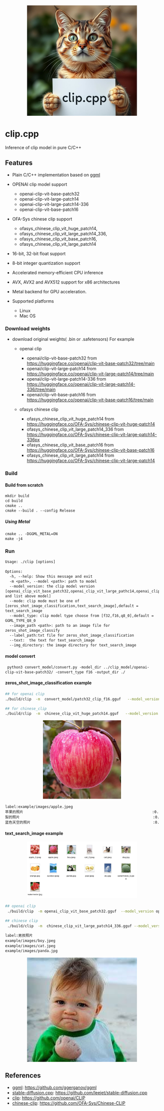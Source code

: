 <p align="center">
  <img src="./assets/cat.jpg" width="360x">
</p>

# clip.cpp

Inference of clip model in pure C/C++

## Features

- Plain C/C++ implementation based on [ggml](https://github.com/ggerganov/ggml)
-  OPENAI clip model support
    - openai-clip-vit-base-patch32
    - openai-clip-vit-large-patch14
    - openai-clip-vit-large-patch14-336
    - openai-clip-vit-base-patch16
-  OFA-Sys chinese clip support
    - ofasys_chinese_clip_vit_huge_patch14,
    - ofasys_chinese_clip_vit_large_patch14_336,
    - ofasys_chinese_clip_vit_base_patch16,
    - ofasys_chinese_clip_vit_large_patch14

- 16-bit, 32-bit float support
- 8-bit integer quantization support
- Accelerated memory-efficient CPU inference
- AVX, AVX2 and AVX512 support for x86 architectures
- Metal backend for GPU acceleration.
- Supported platforms
    - Linux
    - Mac OS

### Download weights

- download original weights( .bin or .safetensors) For example
    - openai clip
      - openai/clip-vit-base-patch32 from https://huggingface.co/openai/clip-vit-base-patch32/tree/main
      - openai/clip-vit-large-patch14 from https://huggingface.co/openai/clip-vit-large-patch14/tree/main
      - openai/clip-vit-large-patch14-336 from https://huggingface.co/openai/clip-vit-large-patch14-336/tree/main
      - openai/clip-vit-base-patch16 from https://huggingface.co/openai/clip-vit-base-patch16/tree/main

    - ofasys chinese clip 
      - ofasys_chinese_clip_vit_huge_patch14 from https://huggingface.co/OFA-Sys/chinese-clip-vit-huge-patch14
      - ofasys_chinese_clip_vit_large_patch14_336 from https://huggingface.co/OFA-Sys/chinese-clip-vit-large-patch14-336px
      - ofasys_chinese_clip_vit_base_patch16 from https://huggingface.co/OFA-Sys/chinese-clip-vit-base-patch16
      - ofasys_chinese_clip_vit_large_patch14 from https://huggingface.co/OFA-Sys/chinese-clip-vit-large-patch14

### Build

#### Build from scratch

```shell
mkdir build
cd build
cmake ..
cmake --build . --config Release
```

##### Using Metal

```
cmake .. -DGGML_METAL=ON
make -j4
```
### Run

```
Usage: ./clip [options]

Options:
  -h, --help: Show this message and exit
  -m <path>, --model <path>: path to model
  --model_version: the clip model version [openai_clip_vit_base_patch32,openai_clip_vit_large_pathc14,openai_clip_vit_large_patch14_336 and list above model]
  --mode: clip mode must be one of [zeros_shot_image_classification,text_search_image],default = text_search_image
  --model_type: clip model type choose from [f32,f16,q8_0],default = GGML_TYPE_Q8_0 
  --image_path <path>: path to an image file for zeros_shot_image_classify 
  --label_path:txt file for zeros_shot_image_classification
  --text:  the text for text_search_image
  --img_directory: the image directory for text_search_image  
```

#### model convert
```python3 
 python3 convert_model/convert.py -model_dir ../clip_model/openai-clip-vit-base-patch32/ -convert_type f16 -output_dir ./ 
```

#### zeros_shot_image_classification example
```sh
## for openai clip 
./build/clip  -m  convert_model/patch32_clip_f16.gguf   --model_version openai_clip_vit_base_patch32 --mode zeros_shot_image_classification --model_type q8_0 --image_path example/images/apple.jpeg --label_path  example/label_english.txt
```

```sh
## for chinese_clip
./build/clip  -m  chinese_clip_vit_huge_patch14.gguf   --model_version ofasys_chinese_clip_vit_huge_patch14 --mode zeros_shot_image_classification --model_type q8_0 --image_path example/images/apple.jpeg --label_path  example/label_chinese.txt
```
<p align="center">
  <img src="example/images/apple.jpeg" width="256x">
</p>

```txt
label:example/images/apple.jpeg
苹果的照片                                                           :0.311196
梨的照片                                                             :0.219238
蓝色天空的照片                                                        :0.207216
```
#### text_search_image example
<p align="center">
  <img src="assets/pics.png" width="360x">
</p>

```sh
## openai clip 
 ./build/clip  -m openai_clip_vit_base_patch32.gguf  --model_version openai_clip_vit_base_patch32 --mode text_search_image --model_type q8_0   --img_directory example/images --text "a photo of apple"
```
```sh
## chinese clip 
 ./build/clip  -m  chinese_clip_vit_large_patch14_336.gguf --model_version ofasys_chinese_clip_vit_large_patch14_336 --mode  text_search_image --model_type q8_0   --img_directory example/images --text "男孩照片"
```

```txt
label:男孩照片
example/images/boy.jpeg                                                  :0.270299
example/images/cat.jpeg                                                  :0.256663
example/images/panda.jpg                                                 :0.246492
```
<p align="center">
  <img src="example/images/boy.jpeg" width="360x">
</p>

## References

  - [ggml](https://github.com/ggerganov/ggml): https://github.com/ggerganov/ggml
  - [stable-diffusion.cpp](https://github.com/leejet/stable-diffusion.cpp): https://github.com/leejet/stable-diffusion.cpp
  - [clip](https://github.com/openai/CLIP): https://github.com/openai/CLIP
  - [chinese-clip](https://github.com/OFA-Sys/Chinese-CLIP): https://github.com/OFA-Sys/Chinese-CLIP
